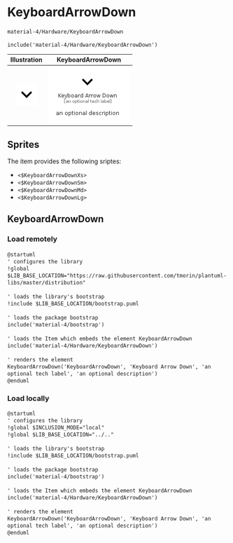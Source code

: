 # KeyboardArrowDown


```text
material-4/Hardware/KeyboardArrowDown
```

```text
include('material-4/Hardware/KeyboardArrowDown')
```



| Illustration | KeyboardArrowDown |
| :---: | :---: |
| ![illustration for Illustration](../../material-4/Hardware/KeyboardArrowDown.png) | ![illustration for KeyboardArrowDown](../../material-4/Hardware/KeyboardArrowDown.Local.png) |



## Sprites
The item provides the following sriptes:

- `<$KeyboardArrowDownXs>`
- `<$KeyboardArrowDownSm>`
- `<$KeyboardArrowDownMd>`
- `<$KeyboardArrowDownLg>`





## KeyboardArrowDown

### Load remotely
```plantuml
@startuml
' configures the library
!global $LIB_BASE_LOCATION="https://raw.githubusercontent.com/tmorin/plantuml-libs/master/distribution"

' loads the library's bootstrap
!include $LIB_BASE_LOCATION/bootstrap.puml

' loads the package bootstrap
include('material-4/bootstrap')

' loads the Item which embeds the element KeyboardArrowDown
include('material-4/Hardware/KeyboardArrowDown')

' renders the element
KeyboardArrowDown('KeyboardArrowDown', 'Keyboard Arrow Down', 'an optional tech label', 'an optional description')
@enduml
```

### Load locally
```plantuml
@startuml
' configures the library
!global $INCLUSION_MODE="local"
!global $LIB_BASE_LOCATION="../.."

' loads the library's bootstrap
!include $LIB_BASE_LOCATION/bootstrap.puml

' loads the package bootstrap
include('material-4/bootstrap')

' loads the Item which embeds the element KeyboardArrowDown
include('material-4/Hardware/KeyboardArrowDown')

' renders the element
KeyboardArrowDown('KeyboardArrowDown', 'Keyboard Arrow Down', 'an optional tech label', 'an optional description')
@enduml
```

